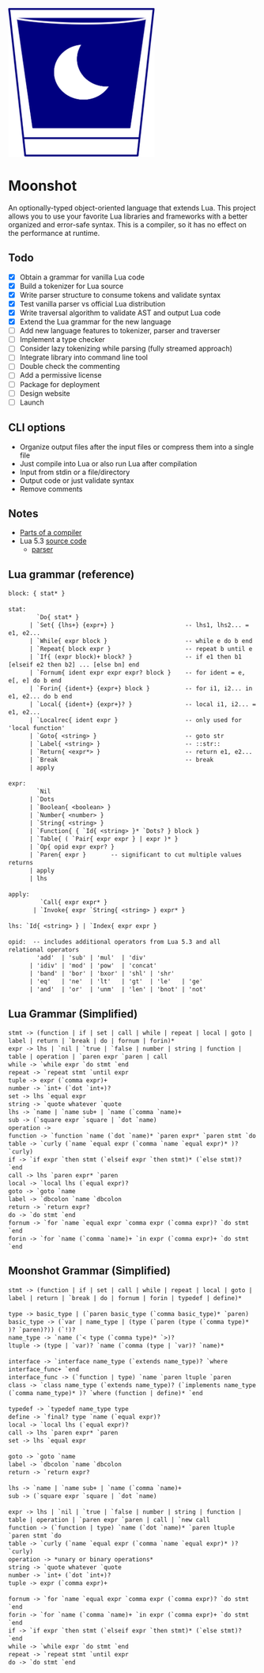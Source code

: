 <img src="moonshot.svg" height="300px"/>

# Moonshot
An optionally-typed object-oriented language that extends Lua. This project allows you to use your favorite Lua libraries and frameworks with a better organized and error-safe syntax. This is a compiler, so it has no effect on the performance at runtime.

## Todo
- [x] Obtain a grammar for vanilla Lua code
- [x] Build a tokenizer for Lua source
- [x] Write parser structure to consume tokens and validate syntax
- [x] Test vanilla parser vs official Lua distribution
- [x] Write traversal algorithm to validate AST and output Lua code
- [x] Extend the Lua grammar for the new language
- [ ] Add new language features to tokenizer, parser and traverser
- [ ] Implement a type checker
- [ ] Consider lazy tokenizing while parsing (fully streamed approach)
- [ ] Integrate library into command line tool
- [ ] Double check the commenting
- [ ] Add a permissive license
- [ ] Package for deployment
- [ ] Design website
- [ ] Launch

## CLI options
- Organize output files after the input files or compress them into a single file
- Just compile into Lua or also run Lua after compilation
- Input from stdin or a file/directory
- Output code or just validate syntax
- Remove comments

## Notes
- [Parts of a compiler](https://cs.lmu.edu/~ray/notes/compilerarchitecture/)
- Lua 5.3 [source code](https://www.lua.org/source/5.3/)
  - [parser](https://www.lua.org/source/5.3/lparser.c.html)

Lua grammar (reference)
----------

	block: { stat* }

	stat:
            `Do{ stat* }
          | `Set{ {lhs+} {expr+} }                    -- lhs1, lhs2... = e1, e2...
          | `While{ expr block }                      -- while e do b end
          | `Repeat{ block expr }                     -- repeat b until e
          | `If{ (expr block)+ block? }               -- if e1 then b1 [elseif e2 then b2] ... [else bn] end
          | `Fornum{ ident expr expr expr? block }    -- for ident = e, e[, e] do b end
          | `Forin{ {ident+} {expr+} block }          -- for i1, i2... in e1, e2... do b end
          | `Local{ {ident+} {expr+}? }               -- local i1, i2... = e1, e2...
          | `Localrec{ ident expr }                   -- only used for 'local function'
          | `Goto{ <string> }                         -- goto str
          | `Label{ <string> }                        -- ::str::
          | `Return{ <expr*> }                        -- return e1, e2...
          | `Break                                    -- break
          | apply

	expr:
            `Nil
          | `Dots
          | `Boolean{ <boolean> }
          | `Number{ <number> }
          | `String{ <string> }
          | `Function{ { `Id{ <string> }* `Dots? } block }
          | `Table{ ( `Pair{ expr expr } | expr )* }
          | `Op{ opid expr expr? }
          | `Paren{ expr }       -- significant to cut multiple values returns
          | apply
          | lhs

	apply:
             `Call{ expr expr* }
           | `Invoke{ expr `String{ <string> } expr* }

	lhs: `Id{ <string> } | `Index{ expr expr }

	opid:  -- includes additional operators from Lua 5.3 and all relational operators
            'add'  | 'sub' | 'mul'  | 'div'
          | 'idiv' | 'mod' | 'pow'  | 'concat'
          | 'band' | 'bor' | 'bxor' | 'shl' | 'shr'
          | 'eq'   | 'ne'  | 'lt'   | 'gt'  | 'le'   | 'ge'
          | 'and'  | 'or'  | 'unm'  | 'len' | 'bnot' | 'not'

Lua Grammar (Simplified)
----------
    stmt -> (function | if | set | call | while | repeat | local | goto | label | return | `break | do | fornum | forin)*
    expr -> lhs | `nil | `true | `false | number | string | function | table | operation | `paren expr `paren | call
    while -> `while expr `do stmt `end
    repeat -> `repeat stmt `until expr
    tuple -> expr (`comma expr)+
    number -> `int+ (`dot `int+)?
    set -> lhs `equal expr
    string -> `quote whatever `quote
    lhs -> `name | `name sub+ | `name (`comma `name)+
    sub -> (`square expr `square | `dot `name)
    operation ->
    function -> `function `name (`dot `name)* `paren expr* `paren stmt `do
    table -> `curly (`name `equal expr (`comma `name `equal expr)* )? `curly)
    if -> `if expr `then stmt (`elseif expr `then stmt)* (`else stmt)? `end
    call -> lhs `paren expr* `paren
    local -> `local lhs (`equal expr)?
    goto -> `goto `name
    label -> `dbcolon `name `dbcolon
    return -> `return expr?
    do -> `do stmt `end
    fornum -> `for `name `equal expr `comma expr (`comma expr)? `do stmt `end
    forin -> `for `name (`comma `name)+ `in expr (`comma expr)+ `do stmt `end

Moonshot Grammar (Simplified)
----------
    stmt -> (function | if | set | call | while | repeat | local | goto | label | return | `break | do | fornum | forin | typedef | define)*

    type -> basic_type | (`paren basic_type (`comma basic_type)* `paren)
    basic_type -> (`var | name_type | (type (`paren (type (`comma type)* )? `paren)?)) (`!)?
    name_type -> `name (`< type (`comma type)* `>)?
    ltuple -> (type | `var)? `name (`comma (type | `var)? `name)*

    interface -> `interface name_type (`extends name_type)? `where interface_func+ `end
    interface_func -> (`function | type) `name `paren ltuple `paren
    class -> `class name_type (`extends name_type)? (`implements name_type (`comma name_type)* )? `where (function | define)* `end

    typedef -> `typedef name_type type
    define -> `final? type `name (`equal expr)?
    local -> `local lhs (`equal expr)?
    call -> lhs `paren expr* `paren
    set -> lhs `equal expr

    goto -> `goto `name
    label -> `dbcolon `name `dbcolon
    return -> `return expr?

    lhs -> `name | `name sub+ | `name (`comma `name)+
    sub -> (`square expr `square | `dot `name)

    expr -> lhs | `nil | `true | `false | number | string | function | table | operation | `paren expr `paren | call | `new call
    function -> (`function | type) `name (`dot `name)* `paren ltuple `paren stmt `do
    table -> `curly (`name `equal expr (`comma `name `equal expr)* )? `curly)
    operation -> *unary or binary operations*
    string -> `quote whatever `quote
    number -> `int+ (`dot `int+)?
    tuple -> expr (`comma expr)+

    fornum -> `for `name `equal expr `comma expr (`comma expr)? `do stmt `end
    forin -> `for `name (`comma `name)+ `in expr (`comma expr)+ `do stmt `end
    if -> `if expr `then stmt (`elseif expr `then stmt)* (`else stmt)? `end
    while -> `while expr `do stmt `end
    repeat -> `repeat stmt `until expr
    do -> `do stmt `end
